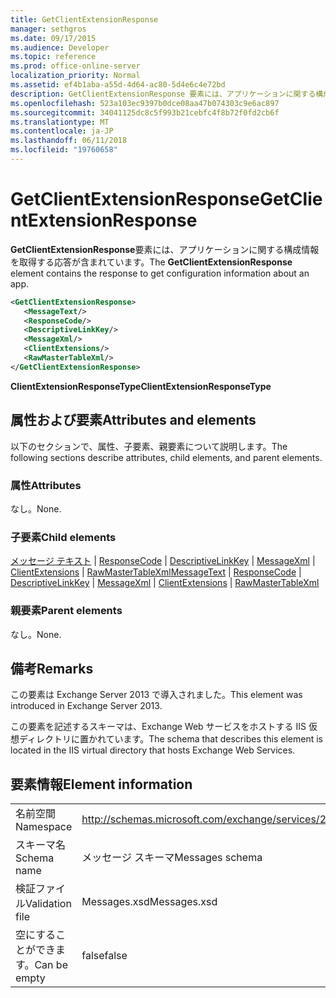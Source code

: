 ```yaml
---
title: GetClientExtensionResponse
manager: sethgros
ms.date: 09/17/2015
ms.audience: Developer
ms.topic: reference
ms.prod: office-online-server
localization_priority: Normal
ms.assetid: ef4b1aba-a55d-4d64-ac80-5d4e6c4e72bd
description: GetClientExtensionResponse 要素には、アプリケーションに関する構成情報を取得する応答が含まれています。
ms.openlocfilehash: 523a103ec9397b0dce08aa47b074303c9e6ac897
ms.sourcegitcommit: 34041125dc8c5f993b21cebfc4f8b72f0fd2cb6f
ms.translationtype: MT
ms.contentlocale: ja-JP
ms.lasthandoff: 06/11/2018
ms.locfileid: "19760658"
---
```

# <a name="getclientextensionresponse"></a><span data-ttu-id="e8b6c-103">GetClientExtensionResponse</span><span class="sxs-lookup"><span data-stu-id="e8b6c-103">GetClientExtensionResponse</span></span>

<span data-ttu-id="e8b6c-104">**GetClientExtensionResponse**要素には、アプリケーションに関する構成情報を取得する応答が含まれています。</span><span class="sxs-lookup"><span data-stu-id="e8b6c-104">The **GetClientExtensionResponse** element contains the response to get configuration information about an app.</span></span> 
  
```XML
<GetClientExtensionResponse>
   <MessageText/>
   <ResponseCode/>
   <DescriptiveLinkKey/>
   <MessageXml/>
   <ClientExtensions/>
   <RawMasterTableXml/>
</GetClientExtensionResponse>
```

 <span data-ttu-id="e8b6c-105">**ClientExtensionResponseType**</span><span class="sxs-lookup"><span data-stu-id="e8b6c-105">**ClientExtensionResponseType**</span></span>
## <a name="attributes-and-elements"></a><span data-ttu-id="e8b6c-106">属性および要素</span><span class="sxs-lookup"><span data-stu-id="e8b6c-106">Attributes and elements</span></span>

<span data-ttu-id="e8b6c-107">以下のセクションで、属性、子要素、親要素について説明します。</span><span class="sxs-lookup"><span data-stu-id="e8b6c-107">The following sections describe attributes, child elements, and parent elements.</span></span>
  
### <a name="attributes"></a><span data-ttu-id="e8b6c-108">属性</span><span class="sxs-lookup"><span data-stu-id="e8b6c-108">Attributes</span></span>

<span data-ttu-id="e8b6c-109">なし。</span><span class="sxs-lookup"><span data-stu-id="e8b6c-109">None.</span></span>
  
### <a name="child-elements"></a><span data-ttu-id="e8b6c-110">子要素</span><span class="sxs-lookup"><span data-stu-id="e8b6c-110">Child elements</span></span>

<span data-ttu-id="e8b6c-111">[メッセージ テキスト](messagetext.md) | [ResponseCode](responsecode.md) | [DescriptiveLinkKey](descriptivelinkkey.md) | [MessageXml](messagexml.md) | [ClientExtensions](clientextensions.md) | [RawMasterTableXml](rawmastertablexml.md)</span><span class="sxs-lookup"><span data-stu-id="e8b6c-111">[MessageText](messagetext.md) | [ResponseCode](responsecode.md) | [DescriptiveLinkKey](descriptivelinkkey.md) | [MessageXml](messagexml.md) | [ClientExtensions](clientextensions.md) | [RawMasterTableXml](rawmastertablexml.md)</span></span>
  
### <a name="parent-elements"></a><span data-ttu-id="e8b6c-112">親要素</span><span class="sxs-lookup"><span data-stu-id="e8b6c-112">Parent elements</span></span>

<span data-ttu-id="e8b6c-113">なし。</span><span class="sxs-lookup"><span data-stu-id="e8b6c-113">None.</span></span>
  
## <a name="remarks"></a><span data-ttu-id="e8b6c-114">備考</span><span class="sxs-lookup"><span data-stu-id="e8b6c-114">Remarks</span></span>

<span data-ttu-id="e8b6c-115">この要素は Exchange Server 2013 で導入されました。</span><span class="sxs-lookup"><span data-stu-id="e8b6c-115">This element was introduced in Exchange Server 2013.</span></span>
  
<span data-ttu-id="e8b6c-116">この要素を記述するスキーマは、Exchange Web サービスをホストする IIS 仮想ディレクトリに置かれています。</span><span class="sxs-lookup"><span data-stu-id="e8b6c-116">The schema that describes this element is located in the IIS virtual directory that hosts Exchange Web Services.</span></span>
  
## <a name="element-information"></a><span data-ttu-id="e8b6c-117">要素情報</span><span class="sxs-lookup"><span data-stu-id="e8b6c-117">Element information</span></span>

|||
|:-----|:-----|
|<span data-ttu-id="e8b6c-118">名前空間</span><span class="sxs-lookup"><span data-stu-id="e8b6c-118">Namespace</span></span>  <br/> |http://schemas.microsoft.com/exchange/services/2006/messages  <br/> |
|<span data-ttu-id="e8b6c-119">スキーマ名</span><span class="sxs-lookup"><span data-stu-id="e8b6c-119">Schema name</span></span>  <br/> |<span data-ttu-id="e8b6c-120">メッセージ スキーマ</span><span class="sxs-lookup"><span data-stu-id="e8b6c-120">Messages schema</span></span>  <br/> |
|<span data-ttu-id="e8b6c-121">検証ファイル</span><span class="sxs-lookup"><span data-stu-id="e8b6c-121">Validation file</span></span>  <br/> |<span data-ttu-id="e8b6c-122">Messages.xsd</span><span class="sxs-lookup"><span data-stu-id="e8b6c-122">Messages.xsd</span></span>  <br/> |
|<span data-ttu-id="e8b6c-123">空にすることができます。</span><span class="sxs-lookup"><span data-stu-id="e8b6c-123">Can be empty</span></span>  <br/> |<span data-ttu-id="e8b6c-124">false</span><span class="sxs-lookup"><span data-stu-id="e8b6c-124">false</span></span>  <br/> |
   

